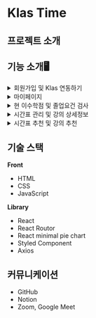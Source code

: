 # Klas Time

## 프로젝트 소개

## 기능 소개🖥️

<details>
<summary>회원가입 및 Klas 연동하기</summary>
<div markdown="1">       

😎숨겨진 내용😎

</div>
</details>

<details>
<summary>마이페이지</summary>
<div markdown="1">       

😎숨겨진 내용😎

</div>
</details>

<details>
<summary>현 이수학점 및 졸업요건 검사</summary>
<div markdown="1">       

😎숨겨진 내용😎

</div>
</details>

</details>

<details>
<summary>시간표 관리 및 강의 상세정보</summary>
<div markdown="1">       

😎숨겨진 내용😎

</div>
</details>

</details>

<details>
<summary>시간표 추천 및 강의 추천</summary>
<div markdown="1">       

😎숨겨진 내용😎

</div>
</details>

## 기술 스택

**Front**

* HTML
* CSS
* JavaScript

**Library**

* React
* React Routor
* React minimal pie chart
* Styled Component
* Axios

## 커뮤니케이션

* GitHub
* Notion
* Zoom, Google Meet
